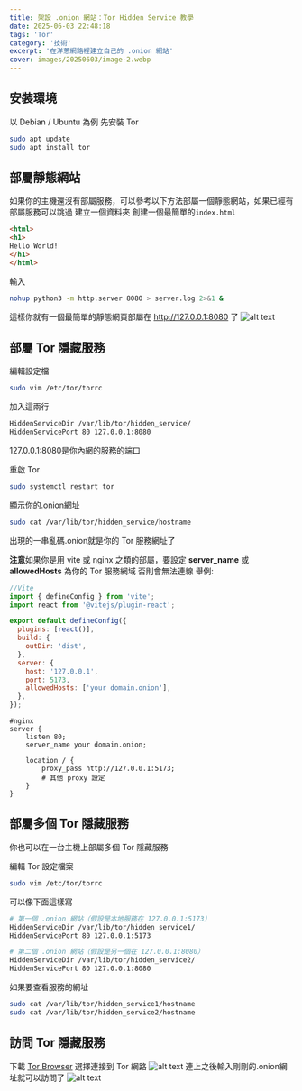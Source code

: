 ```yaml
---
title: 架設 .onion 網站：Tor Hidden Service 教學
date: 2025-06-03 22:48:18
tags: 'Tor'
category: '技術'
excerpt: '在洋蔥網路裡建立自己的 .onion 網站'
cover: images/20250603/image-2.webp
---
```


## 安裝環境
以 Debian / Ubuntu 為例
先安裝 Tor
```bash
sudo apt update
sudo apt install tor
```

## 部屬靜態網站
如果你的主機還沒有部屬服務，可以參考以下方法部屬一個靜態網站，如果已經有部屬服務可以跳過
建立一個資料夾
創建一個最簡單的`index.html`
```html
<html>
<h1>
Hello World!
</h1>
</html>
```
輸入
```bash
nohup python3 -m http.server 8080 > server.log 2>&1 &
```
這樣你就有一個最簡單的靜態網頁部屬在 http://127.0.0.1:8080 了
![alt text](images/20250603/image.webp)

## 部屬 Tor 隱藏服務
編輯設定檔
```bash
sudo vim /etc/tor/torrc
```

加入這兩行
```bash
HiddenServiceDir /var/lib/tor/hidden_service/
HiddenServicePort 80 127.0.0.1:8080
```
127.0.0.1:8080是你內網的服務的端口


重啟 Tor
```bash
sudo systemctl restart tor
```

顯示你的.onion網址
```bash
sudo cat /var/lib/tor/hidden_service/hostname
```
出現的一串亂碼.onion就是你的 Tor 服務網址了

**注意**如果你是用 vite 或 nginx 之類的部屬，要設定 **server_name** 或 **allowedHosts** 為你的 Tor 服務網域
否則會無法連線
舉例:

```js
//Vite
import { defineConfig } from 'vite';
import react from '@vitejs/plugin-react';

export default defineConfig({
  plugins: [react()],
  build: {
    outDir: 'dist',
  },
  server: {
    host: '127.0.0.1',
    port: 5173,
    allowedHosts: ['your domain.onion'],
  },
});
```

```nginx
#nginx
server {
    listen 80;
    server_name your domain.onion;

    location / {
        proxy_pass http://127.0.0.1:5173;
        # 其他 proxy 設定
    }
}
```

## 部屬多個 Tor 隱藏服務
你也可以在一台主機上部屬多個 Tor 隱藏服務

編輯 Tor 設定檔案
```bash
sudo vim /etc/tor/torrc
```
可以像下面這樣寫
```bash
# 第一個 .onion 網站（假設是本地服務在 127.0.0.1:5173）
HiddenServiceDir /var/lib/tor/hidden_service1/
HiddenServicePort 80 127.0.0.1:5173

# 第二個 .onion 網站（假設是另一個在 127.0.0.1:8080）
HiddenServiceDir /var/lib/tor/hidden_service2/
HiddenServicePort 80 127.0.0.1:8080
```
如果要查看服務的網址
```bash
sudo cat /var/lib/tor/hidden_service1/hostname
sudo cat /var/lib/tor/hidden_service2/hostname
```

## 訪問 Tor 隱藏服務
下載 [Tor Browser](https://www.torproject.org/download/)
選擇連接到 Tor 網路
![alt text](images/20250603/image-1.webp)
連上之後輸入剛剛的.onion網址就可以訪問了
![alt text](images/20250603/image-2.webp)